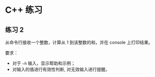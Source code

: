 # C++ 练习

## 练习 2
从命令行接收一个整数，计算从 1 到该整数的和，并在 console 上打印结果。

要求：
- 对于 `–h` 输入，显示帮助和示例；
- 对输入的值进行有效性判断, 对无效输入进行提醒。